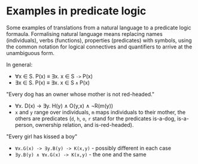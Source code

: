 # Examples in predicate logic

Some examples of translations from a natural language to a predicate logic formaula. Formalising natural language means replacing names (individuals), verbs (functions), properties (predicates) with symbols, using the common notation for logical connectives and quantifiers to arrive at the unambiguous form.

In general:
- ∀x ∈ S. P(x) ≡ ∃x. x ∈ S `->` P(x)
- ∃x ∈ S. P(x) ≡ ∃x. x ∈ S `∧` P(x)

"Every dog has an owner whose mother is not red-headed."
  - ∀x. D(x) -> ∃y. H(y) ∧ O(y,x) ∧ ¬R(m(y))
  - `x` and `y` range over individuals, `m` maps individuals to their mother, the others are predicates (`d`, `h`, `o`, `r` stand for the predicates is-a-dog, is-a-person, ownership relation, and is-red-headed).

"Every girl has kissed a boy"
  - `∀x.G(x) -> ∃y.B(y) -> K(x,y)` - possibly different in each case
  - `∃y.B(y) ∧ ∀x.G(x) -> K(x,y)`  - the one and the same
